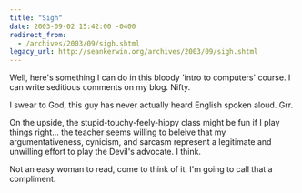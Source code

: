 ```yaml
---
title: "Sigh"
date: 2003-09-02 15:42:00 -0400
redirect_from:
  - /archives/2003/09/sigh.shtml
legacy_url: http://seankerwin.org/archives/2003/09/sigh.shtml
---
```

Well, here's something I can do in this bloody 'intro to computers' course. I can write seditious comments on my blog. Nifty.

I swear to God, this guy has never actually heard English spoken aloud. Grr.

On the upside, the stupid-touchy-feely-hippy class might be fun if I play things right... the teacher seems willing to beleive that my argumentativeness, cynicism, and sarcasm represent a legitimate and unwilling effort to play the Devil's advocate. I think.

Not an easy woman to read, come to think of it. I'm going to call that a compliment.
